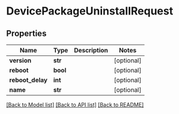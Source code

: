 # DevicePackageUninstallRequest

## Properties
Name | Type | Description | Notes
------------ | ------------- | ------------- | -------------
**version** | **str** |  | [optional] 
**reboot** | **bool** |  | [optional] 
**reboot_delay** | **int** |  | [optional] 
**name** | **str** |  | [optional] 

[[Back to Model list]](../README.md#documentation-for-models) [[Back to API list]](../README.md#documentation-for-api-endpoints) [[Back to README]](../README.md)


